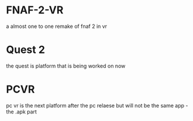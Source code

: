 # FNAF-2-VR
a almost one to one remake of fnaf 2 in vr

# Quest 2

the quest is platform that is being worked on now 

# PCVR 

pc vr is the next platform after the pc relaese but will not be the same app - the .apk part
